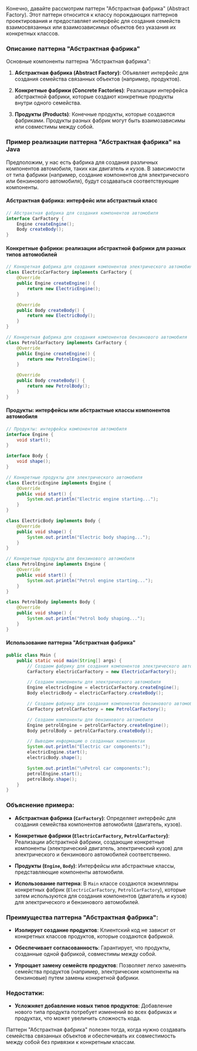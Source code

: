 Конечно, давайте рассмотрим паттерн "Абстрактная фабрика" (Abstract Factory). Этот паттерн относится к классу порождающих паттернов проектирования и предоставляет интерфейс для создания семейств взаимосвязанных или взаимозависимых объектов без указания их конкретных классов.

### Описание паттерна "Абстрактная фабрика"

Основные компоненты паттерна "Абстрактная фабрика":

1. **Абстрактная фабрика (Abstract Factory)**: Объявляет интерфейс для создания семейства связанных объектов (например, продуктов).

2. **Конкретные фабрики (Concrete Factories)**: Реализации интерфейса абстрактной фабрики, которые создают конкретные продукты внутри одного семейства.

3. **Продукты (Products)**: Конечные продукты, которые создаются фабриками. Продукты разных фабрик могут быть взаимозависимы или совместимы между собой.

### Пример реализации паттерна "Абстрактная фабрика" на Java

Предположим, у нас есть фабрика для создания различных компонентов автомобиля, таких как двигатель и кузов. В зависимости от типа фабрики (например, создание компонентов для электрического или бензинового автомобиля), будут создаваться соответствующие компоненты.

#### Абстрактная фабрика: интерфейс или абстрактный класс

```java
// Абстрактная фабрика для создания компонентов автомобиля
interface CarFactory {
    Engine createEngine();
    Body createBody();
}
```

#### Конкретные фабрики: реализации абстрактной фабрики для разных типов автомобилей

```java
// Конкретная фабрика для создания компонентов электрического автомобиля
class ElectricCarFactory implements CarFactory {
    @Override
    public Engine createEngine() {
        return new ElectricEngine();
    }

    @Override
    public Body createBody() {
        return new ElectricBody();
    }
}

// Конкретная фабрика для создания компонентов бензинового автомобиля
class PetrolCarFactory implements CarFactory {
    @Override
    public Engine createEngine() {
        return new PetrolEngine();
    }

    @Override
    public Body createBody() {
        return new PetrolBody();
    }
}
```

#### Продукты: интерфейсы или абстрактные классы компонентов автомобиля

```java
// Продукты: интерфейсы компонентов автомобиля
interface Engine {
    void start();
}

interface Body {
    void shape();
}

// Конкретные продукты для электрического автомобиля
class ElectricEngine implements Engine {
    @Override
    public void start() {
        System.out.println("Electric engine starting...");
    }
}

class ElectricBody implements Body {
    @Override
    public void shape() {
        System.out.println("Electric body shaping...");
    }
}

// Конкретные продукты для бензинового автомобиля
class PetrolEngine implements Engine {
    @Override
    public void start() {
        System.out.println("Petrol engine starting...");
    }
}

class PetrolBody implements Body {
    @Override
    public void shape() {
        System.out.println("Petrol body shaping...");
    }
}
```

#### Использование паттерна "Абстрактная фабрика"

```java
public class Main {
    public static void main(String[] args) {
        // Создаем фабрику для создания компонентов электрического автомобиля
        CarFactory electricCarFactory = new ElectricCarFactory();

        // Создаем компоненты для электрического автомобиля
        Engine electricEngine = electricCarFactory.createEngine();
        Body electricBody = electricCarFactory.createBody();

        // Создаем фабрику для создания компонентов бензинового автомобиля
        CarFactory petrolCarFactory = new PetrolCarFactory();

        // Создаем компоненты для бензинового автомобиля
        Engine petrolEngine = petrolCarFactory.createEngine();
        Body petrolBody = petrolCarFactory.createBody();

        // Выводим информацию о созданных компонентах
        System.out.println("Electric car components:");
        electricEngine.start();
        electricBody.shape();

        System.out.println("\nPetrol car components:");
        petrolEngine.start();
        petrolBody.shape();
    }
}
```

### Объяснение примера:

- **Абстрактная фабрика (`CarFactory`)**: Определяет интерфейс для создания семейства компонентов автомобиля (двигатель, кузов).

- **Конкретные фабрики (`ElectricCarFactory`, `PetrolCarFactory`)**: Реализации абстрактной фабрики, создающие конкретные компоненты (электрический двигатель, электрический кузов) для электрического и бензинового автомобилей соответственно.

- **Продукты (`Engine`, `Body`)**: Интерфейсы или абстрактные классы, представляющие компоненты автомобиля.

- **Использование паттерна**: В `Main` классе создаются экземпляры конкретных фабрик (`ElectricCarFactory`, `PetrolCarFactory`), которые затем используются для создания компонентов (двигатель и кузов) для электрического и бензинового автомобилей.

### Преимущества паттерна "Абстрактная фабрика":

- **Изолирует создание продуктов**: Клиентский код не зависит от конкретных классов продуктов, которые создаются фабрикой.
  
- **Обеспечивает согласованность**: Гарантирует, что продукты, созданные одной фабрикой, совместимы между собой.
  
- **Упрощает замену семейств продуктов**: Позволяет легко заменять семейства продуктов (например, электрические компоненты на бензиновые) путем замены конкретной фабрики.

### Недостатки:

- **Усложняет добавление новых типов продуктов**: Добавление нового типа продукта потребует изменений во всех фабриках и продуктах, что может увеличить сложность кода.

Паттерн "Абстрактная фабрика" полезен тогда, когда нужно создавать семейства связанных объектов и обеспечивать их совместимость между собой без привязки к конкретным классам.
